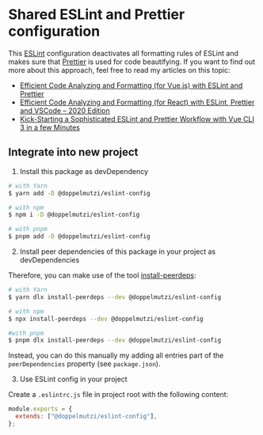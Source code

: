 # Shared ESLint and Prettier configuration

This [ESLint](https://eslint.org/) configuration deactivates all formatting rules of ESLint and makes sure that [Prettier](https://prettier.io/) is used for code beautifying. If you want to find out more about this approach, feel free to read my articles on this topic:

- [Efficient Code Analyzing and Formatting (for Vue.js) with ESLint and Prettier](https://doppelmutzi.github.io/efficient-eslint-prettier-vue-workflow/)
- [Efficient Code Analyzing and Formatting (for React) with ESLint, Prettier and VSCode – 2020 Edition](https://doppelmutzi.github.io/react-eslint-prettier-vscode-2020/)
- [Kick-Starting a Sophisticated ESLint and Prettier Workflow with Vue CLI 3 in a few Minutes](https://doppelmutzi.github.io/vuecli-eslint-prettier/)

## Integrate into new project

1. Install this package as devDependency

```sh
# with Yarn
$ yarn add -D @doppelmutzi/eslint-config

# with npm
$ npm i -D @doppelmutzi/eslint-config

# with pnpm
$ pnpm add -D @doppelmutzi/eslint-config
```

2. Install peer dependencies of this package in your project as devDependencies

Therefore, you can make use of the tool [install-peerdeps](https://github.com/nathanhleung/install-peerdeps):

```sh
# with Yarn
$ yarn dlx install-peerdeps --dev @doppelmutzi/eslint-config

# with npm
$ npx install-peerdeps --dev @doppelmutzi/eslint-config

#with pnpm
$ pnpm dlx install-peerdeps --dev @doppelmutzi/eslint-config
```

Instead, you can do this manually my adding all entries part of the `peerDependencies` property (see `package.json`).

3. Use ESLint config in your project

Create a `.eslintrc.js` file in project root with the following content:

```js
module.exports = {
  extends: ["@doppelmutzi/eslint-config"],
};
```